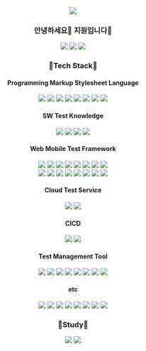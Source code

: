 <div align="center">
  <img src="https://capsule-render.vercel.app/api?type=Slice&color=0:00DBDE,100:FC00FF&height=150&section=header&text=QAJiwon💛SDET%20&fontSize=90&fontColor=FDFDFD&animation=twinkling" />
  <h3>안녕하세요👋 지원입니다🙂</h3>
  <p>
  <a href="https://brunch.co.kr/@jiwonleeqa" target="_blank"><img src="https://img.shields.io/badge/Tech_Blog-1DB954?style=flat-square&logo=CodersRank&logoColor=white"/></a>
  <a href="https://www.linkedin.com/in/jiwon3027/" target="_blank"><img src="https://img.shields.io/badge/JiwonLee-0A66C2?style=flat-square&logo=Linkedin&logoColor=white"/></a>
  <a href="easyone.jio@gmail.com" target="_blank"><img src="https://img.shields.io/badge/easyone.jio@gmail.com-EA4335?style=flat-square&logo=Gmail&logoColor=white"/></a>
</p>
  <h3>🤖Tech Stack🤖</h3>
  <h4>Programming Markup Stylesheet Language</h4>
  <img src="https://img.shields.io/badge/-HTML-E34F26?style=flat&logo=HTML5&logoColor=white"/>
  <img src="https://img.shields.io/badge/-CSS-1572B6?style=flat&logo=CSS3&logoColor=white"/>
  <img src="https://img.shields.io/badge/-Python-3776AB?style=flat&logo=Python&logoColor=white"/>
  <img src="https://img.shields.io/badge/-JavaScript-F7DF1E?style=flat&logo=JavaScript&logoColor=white"/>
  <img src="https://img.shields.io/badge/-TypeScript-3178C6?style=flat&logo=TypeScript&logoColor=white"/>
  <img src="https://img.shields.io/badge/-Kotlin-7F52FF?style=flat&logo=Kotlin&logoColor=white"/>
  <img src="https://img.shields.io/badge/-Dart-0175C2?style=flat&logo=Dart&logoColor=white"/>
  <img src="https://img.shields.io/badge/-Java-007396?style=flat&logo=Java&logoColor=white"/>
  <h4>SW Test Knowledge</h4>
  <img src="https://img.shields.io/badge/-ISTQB-0068FF?style=flat&logo=s&logoColor=white"/>
  <img src="https://img.shields.io/badge/-ISO29119-0068FF?style=flat&logo=s&logoColor=white"/>
  <img src="https://img.shields.io/badge/-ISO25010-0068FF?style=flat&logo=s&logoColor=white"/>
  <img src="https://img.shields.io/badge/-ISO33063-0068FF?style=flat&logo=s&logoColor=white"/>
  <h4>Web Mobile Test Framework </h4>
  <img src="https://img.shields.io/badge/-WebdriverIO-EA5906?style=flat&logo=WebdriverIO&logoColor=white"/>
  <img src="https://img.shields.io/badge/-Selenium-43B02A?style=flat&logo=Selenium&logoColor=white"/>
  <img src="https://img.shields.io/badge/-Puppeteer-40B5A4?style=flat&logo=Puppeteer&logoColor=white"/>
  <img src="https://img.shields.io/badge/-Playwright-2EAD33?style=flat&logo=Playwright&logoColor=white"/>
  <img src="https://img.shields.io/badge/-Cypress-17202C?style=flat&logo=Cypress&logoColor=white"/>
  <img src="https://img.shields.io/badge/-k6-7D64FF?style=flat&logo=k6&logoColor=white"/>
  <img src="https://img.shields.io/badge/-TestCafe-36B6E5?style=flat&logo=TestCafe&logoColor=white"/>
  <img src="https://img.shields.io/badge/-Pytest-0A9EDC?style=flat&logo=Pytest&logoColor=white"/>
  <br>
  <img src="https://img.shields.io/badge/-Jest-C21325?style=flat&logo=Jest&logoColor=white"/>
  <img src="https://img.shields.io/badge/-Mocha-8D6748?style=flat&logo=Mocha&logoColor=white"/>
  <img src="https://img.shields.io/badge/-Jasmine-8A4182?style=flat&logo=Jasmine&logoColor=white"/>
  <img src="https://img.shields.io/badge/-Cucumber-23D96C?style=flat&logo=Cucumber&logoColor=white"/>
  <img src="https://img.shields.io/badge/-JUnit5-25A162?style=flat&logo=JUnit5&logoColor=white"/>
  <img src="https://img.shields.io/badge/-Appium-7E4DD2?style=flat&logo=Appium&logoColor=white"/>
  <img src="https://img.shields.io/badge/-TestNG-FF9800?style=flat&logo=TestNG&logoColor=white"/>
  <img src="https://img.shields.io/badge/-behave-FF6A00?style=flat&logo=behave&logoColor=white"/>
  <h4>Cloud Test Service</h4>
  <img src="https://img.shields.io/badge/-Sauce Labs-E2231A?style=flat&logo=Sauce Labs&logoColor=white"/>
  <img src="https://img.shields.io/badge/-BrowserStack-89C967?style=flat&logo=BrowserStack&logoColor=white"/>
  <h4>CICD</h4>
  <img src="https://img.shields.io/badge/-GitHub Actions-2088FF?style=flat&logo=GitHub Actions&logoColor=white"/>
  <img src="https://img.shields.io/badge/-Jenkins-D24939?style=flat&logo=Jenkins&logoColor=white"/>
  <h4>Test Management Tool</h4>
  <img src="https://img.shields.io/badge/-Microsoft Excel-217346?style=flat&logo=Microsoft Excel&logoColor=white"/>
  <img src="https://img.shields.io/badge/-Notion-000000?style=flat&logo=Notion&logoColor=white"/>
  <img src="https://img.shields.io/badge/-Jira-0052CC?style=flat&logo=Jira&logoColor=white"/>
  <img src="https://img.shields.io/badge/-Redmine-B32024?style=flat&logo=Redmine&logoColor=white"/>
  <img src="https://img.shields.io/badge/-qtest-00539F?style=flat&logo=qTest&logoColor=white"/>
  <img src="https://img.shields.io/badge/-qase-3D03A7?style=flat&logo=qase&logoColor=white"/>
  <img src="https://img.shields.io/badge/-testrail-428813?style=flat&logo=testrail&logoColor=white"/>
  <img src="https://img.shields.io/badge/-Mantis-83B81A?style=flat&logo=Mantis&logoColor=white"/>
  <h4>etc</h4>
  <img src="https://img.shields.io/badge/-IntelliJ IDEA-000000?style=flat&logo=IntelliJ IDEA&logoColor=white"/>
  <img src="https://img.shields.io/badge/-PyCharm-000000?style=flat&logo=PyCharm&logoColor=white"/>
  <img src="https://img.shields.io/badge/-Xcode-147EFB?style=flat&logo=Xcode&logoColor=white"/>
  <img src="https://img.shields.io/badge/-Android Studio-3DDC84?style=flat&logo=Android Studio&logoColor=white"/>
  <img src="https://img.shields.io/badge/-Git-F05032?style=flat&logo=Git&logoColor=white"/>
  <img src="https://img.shields.io/badge/-GitHub-181717?style=flat&logo=GitHub&logoColor=white"/>
  <img src="https://img.shields.io/badge/-VScode-2F80ED?style=flat&logo=VScode&logoColor=white"/>
  <img src="https://img.shields.io/badge/-Postman-FF6C37?style=flat&logo=Postman&logoColor=white"/>
  <h3>🌱Study🌱</h3>
  <img src="https://img.shields.io/badge/-Node.js-339933?style=flat&logo=Node.js&logoColor=white"/>
  <img src="https://img.shields.io/badge/-React-61DAFB?style=flat&logo=React&logoColor=white"/>
  
  
  
  



<!--
**Jiveloper/Jiveloper** is a ✨ _special_ ✨ repository because its `README.md` (this file) appears on your GitHub profile.

Here are some ideas to get you started:

- 🔭 I’m currently working on ...
- 🌱 I’m currently learning ...
- 👯 I’m looking to collaborate on ...
- 🤔 I’m looking for help with ...
- 💬 Ask me about ...
- 📫 How to reach me: ...
- 😄 Pronouns: ...
- ⚡ Fun fact: ...
-->
